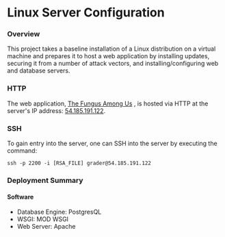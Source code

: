 # Linux Server Configuration

### Overview

This project takes a baseline installation of a Linux distribution on a virtual
machine and prepares it to host a web application by installing updates,
securing it from a number of attack vectors, and installing/configuring web and
database servers.

### HTTP

The web application,
[The Fungus Among Us](https://github.com/ozlop/udacity-full-stack-nanodegree/tree/master/project2)
, is hosted via HTTP at the server's IP address:
[54.185.191.122](http://54.185.191.122/).

### SSH

To gain entry into the server, one can SSH into the server by executing the
command:

```
ssh -p 2200 -i [RSA_FILE] grader@54.185.191.122
```

### Deployment Summary

#### Software
- Database Engine: PostgresQL
- WSGI: MOD WSGI
- Web Server: Apache
